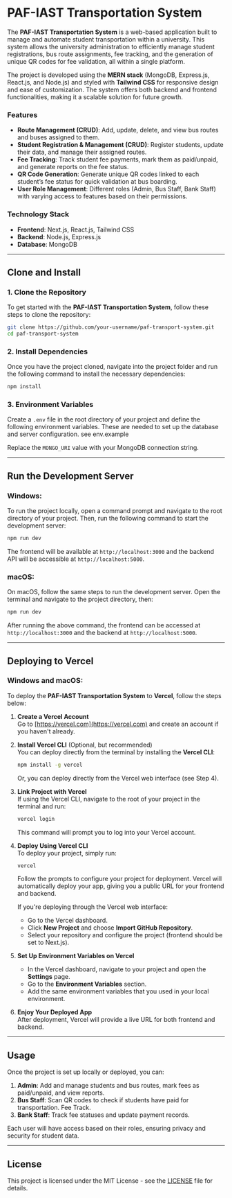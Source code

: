 # PAF-IAST Transportation System

The **PAF-IAST Transportation System** is a web-based application built to manage and automate student transportation within a university. This system allows the university administration to efficiently manage student registrations, bus route assignments, fee tracking, and the generation of unique QR codes for fee validation, all within a single platform.

The project is developed using the **MERN stack** (MongoDB, Express.js, React.js, and Node.js) and styled with **Tailwind CSS** for responsive design and ease of customization. The system offers both backend and frontend functionalities, making it a scalable solution for future growth.

### Features

- **Route Management (CRUD)**: Add, update, delete, and view bus routes and buses assigned to them.
- **Student Registration & Management (CRUD)**: Register students, update their data, and manage their assigned routes.
- **Fee Tracking**: Track student fee payments, mark them as paid/unpaid, and generate reports on the fee status.
- **QR Code Generation**: Generate unique QR codes linked to each student’s fee status for quick validation at bus boarding.
- **User Role Management**: Different roles (Admin, Bus Staff, Bank Staff) with varying access to features based on their permissions.

### Technology Stack

- **Frontend**: Next.js, React.js, Tailwind CSS
- **Backend**: Node.js, Express.js
- **Database**: MongoDB

---

## Clone and Install

### 1. Clone the Repository

To get started with the **PAF-IAST Transportation System**, follow these steps to clone the repository:

```bash
git clone https://github.com/your-username/paf-transport-system.git
cd paf-transport-system
```

### 2. Install Dependencies

Once you have the project cloned, navigate into the project folder and run the following command to install the necessary dependencies:

```bash
npm install
```

### 3. Environment Variables

Create a `.env` file in the root directory of your project and define the following environment variables. These are needed to set up the database and server configuration.
see env.example

Replace the `MONGO_URI` value with your MongoDB connection string.

---

## Run the Development Server

### Windows:

To run the project locally, open a command prompt and navigate to the root directory of your project. Then, run the following command to start the development server:

```bash
npm run dev
```

The frontend will be available at `http://localhost:3000` and the backend API will be accessible at `http://localhost:5000`.

### macOS:

On macOS, follow the same steps to run the development server. Open the terminal and navigate to the project directory, then:

```bash
npm run dev
```

After running the above command, the frontend can be accessed at `http://localhost:3000` and the backend at `http://localhost:5000`.

---

## Deploying to Vercel

### Windows and macOS:

To deploy the **PAF-IAST Transportation System** to **Vercel**, follow the steps below:

1. **Create a Vercel Account**  
   Go to [https://vercel.com](https://vercel.com) and create an account if you haven't already.

2. **Install Vercel CLI** (Optional, but recommended)  
   You can deploy directly from the terminal by installing the **Vercel CLI**:

   ```bash
   npm install -g vercel
   ```

   Or, you can deploy directly from the Vercel web interface (see Step 4).

3. **Link Project with Vercel**  
   If using the Vercel CLI, navigate to the root of your project in the terminal and run:

   ```bash
   vercel login
   ```

   This command will prompt you to log into your Vercel account.

4. **Deploy Using Vercel CLI**  
   To deploy your project, simply run:

   ```bash
   vercel
   ```

   Follow the prompts to configure your project for deployment. Vercel will automatically deploy your app, giving you a public URL for your frontend and backend.

   If you're deploying through the Vercel web interface:

   - Go to the Vercel dashboard.
   - Click **New Project** and choose **Import GitHub Repository**.
   - Select your repository and configure the project (frontend should be set to Next.js).

5. **Set Up Environment Variables on Vercel**  
   - In the Vercel dashboard, navigate to your project and open the **Settings** page.
   - Go to the **Environment Variables** section.
   - Add the same environment variables that you used in your local environment.

6. **Enjoy Your Deployed App**  
   After deployment, Vercel will provide a live URL for both frontend and backend. 

---

## Usage

Once the project is set up locally or deployed, you can:

1. **Admin**: Add and manage students and bus routes, mark fees as paid/unpaid, and view reports.
2. **Bus Staff**: Scan QR codes to check if students have paid for transportation. Fee Track.
3. **Bank Staff**: Track fee statuses and update payment records.

Each user will have access based on their roles, ensuring privacy and security for student data.

---

## License

This project is licensed under the MIT License - see the [LICENSE](LICENSE) file for details.
```

